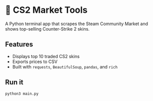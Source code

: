 # 🎯 CS2 Market Tools
A Python terminal app that scrapes the Steam Community Market and shows top-selling Counter-Strike 2 skins.

## Features
- Displays top 10 traded CS2 skins
- Exports prices to CSV
- Built with `requests`, `BeautifulSoup`, `pandas`, and `rich`

## Run it
```bash
python3 main.py
